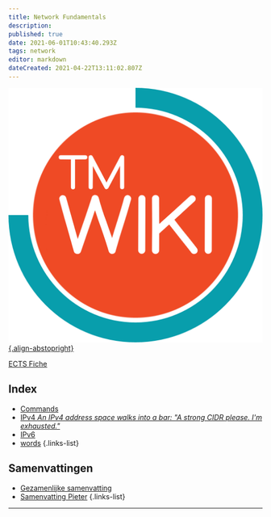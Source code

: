 ```yaml
---
title: Network Fundamentals
description: 
published: true
date: 2021-06-01T10:43:40.293Z
tags: network
editor: markdown
dateCreated: 2021-04-22T13:11:02.807Z
---
```


[![tmwiki_v1_noback.png](/tmwiki_v1_noback.png){.align-abstopright}](https://tmwiki.be/en/home)

[ECTS Fiche](http://onderwijsaanbodmechelenantwerpen.thomasmore.be/2020/syllabi/n/YT0664N.htm#activetab=doelstellingen_idm9032512)

## Index

- [Commands](/en/Network_Fundamentals/commands)
- [IPv4 *An IPv4 address space walks into a bar: "A strong CIDR please. I'm exhausted."*](/en/Network_Fundamentals/ipv4)
- [IPv6](/en/Network_Fundamentals/ipv6)
- [words](/en/Network_Fundamentals/words)
{.links-list}

## Samenvattingen

- [Gezamenlijke samenvatting](/en/Network_Fundamentals/samenvatting)
- [Samenvatting Pieter](/network_fundamentals/network_fundamentals.pdf)
{.links-list}
---